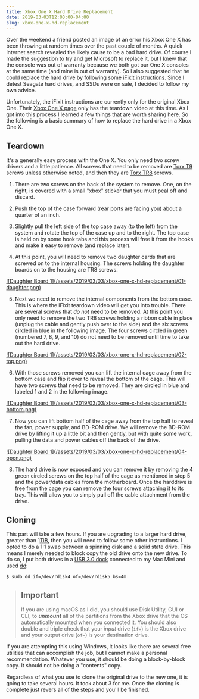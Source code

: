 ```yaml
---
title: Xbox One X Hard Drive Replacement
date: 2019-03-03T12:00:00-04:00
slug: xbox-one-x-hd-replacement
---
```


Over the weekend a friend posted an image of an error his Xbox One X has been
throwing at random times over the past couple of months. A quick Internet search
revealed the likely cause to be a bad hard drive. Of course I made the
suggestion to try and get Microsoft to replace it, but I knew that the console
was out of warranty because we both got our One X consoles at the same time
(and mine is out of warranty). So I also suggested that he could replace
the hard drive by following some [iFixit instructions][ifixit1]. Since I detest
Seagate hard drives, and SSDs were on sale, I decided to follow my own advice.

Unfortunately, the iFixit instructions are currently only for the original Xbox
One. Their [Xbox One X page][ifixit2] only has the teardown video at this time.
As I got into this process I learned a few things that are worth sharing here.
So the following is a basic summary of how to replace the hard drive in a
Xbox One X.

[ifixit1]: https://www.ifixit.com/Guide/Xbox+One+Hard+Drive+Replacement/36771
[ifixit2]: https://www.ifixit.com/Device/Xbox_One_X

## Teardown

It's a generally easy process with the One X. You only need two screw drivers
and a little patience. All screws that need to be removed are [Torx T9][t9]
screws unless otherwise noted, and then they are [Torx TR8][tr8] screws.

1. There are two screws on the back of the system to remove. One, on the right,
is covered with a small "xbox" sticker that you must peal off and discard.

2. Push the top of the case forward (rear ports are facing you) about a quarter
of an inch.

3. Slightly pull the left side of the top case away (to the left) from the
system and rotate the top of the case up and to the right. The top case is
held on by some hook tabs and this process will free it from the hooks and make
it easy to remove (and replace later).

4. At this point, you will need to remove two daughter cards that are screwed
on to the internal housing. The screws holding the daughter boards on to the
housing are TR8 screws.
<a href="/assets/2019/03/03/xbox-one-x-hd-replacement/01-daughter.png">
![Daughter Board 1](/assets/2019/03/03/xbox-one-x-hd-replacement/01-daughter.png)
</a>

5. Next we need to remove the internal components from the bottom case. This
is where the iFixit teardown video will get you into trouble. There are several
screws that _do not_ need to be removed. At this point you only need to remove
the two TR8 screws holding a ribbon cable in place (unplug the cable and
gently push over to the side) and the six screws circled in blue in the following
image. The four screws circled in green (numbered 7, 8, 9, and 10) do not need
to be removed until time to take out the hard drive.
<a href="/assets/2019/03/03/xbox-one-x-hd-replacement/02-top.png">
![Daughter Board 1](/assets/2019/03/03/xbox-one-x-hd-replacement/02-top.png)
</a>

6. With those screws removed you can lift the internal cage away from the
bottom case and flip it over to reveal the bottom of the cage. This will
have two screws that need to be removed. They are circled in blue and labeled
1 and 2 in the following image.
<a href="/assets/2019/03/03/xbox-one-x-hd-replacement/03-bottom.png">
![Daughter Board 1](/assets/2019/03/03/xbox-one-x-hd-replacement/03-bottom.png)
</a>

7. Now you can lift bottom half of the cage away from the top half to reveal
the fan, power supply, and BD-ROM drive. We will remove the BD-ROM drive by
lifting it up a little bit and then gently, but with quite some work, pulling
the data and power cables off the back of the drive.
<a href="/assets/2019/03/03/xbox-one-x-hd-replacement/04-open.png">
![Daughter Board 1](/assets/2019/03/03/xbox-one-x-hd-replacement/04-open.png)
</a>

8. The hard drive is now exposed and you can remove it by removing the 4
green circled screws on the top half of the cage as mentioned in step 5
and the power/data cables from the motherboard. Once the harddrive is free from
the cage you can remove the four screws attaching it to its tray. This will
allow you to simply pull off the cable attachment from the drive.

[t9]: https://www.ifixit.com/Store/Tools/T9-Torx-Screwdriver/IF145-087-2
[tr8]: https://www.ifixit.com/Store/Tools/TR8-Torx-Security-Screwdriver/IF145-027-4

## Cloning

This part will take a few hours. If you are upgrading to a larger hard drive,
greater than 1<acronym title="tebibyte">TiB</acronym>, then you will need to
follow some other instructions. I opted to do a 1:1 swap between a spinning
disk and a solid state drive. This means I merely needed to block copy the
old drive onto the new drive. To do so, I put both drives in a
[USB 3.0 dock][dock] connected to my Mac Mini and used [dd][dd]:

```sh
$ sudo dd if=/dev/rdisk4 of=/dev/rdisk5 bs=4m
```

> ## Important
> If you are using macOS as I did, you should use Disk Utility, GUI or CLI,
> to ***unmount*** all of the partitions from the Xbox drive that the OS
> automatically mounted when you connected it. You should also double and
> triple check that your _input_ drive (`if=`) is the Xbox drive and your
> output drive (`of=`) is your destination drive.

If you are attempting this using Windows, it looks like there are several free
utilities that can accomplish the job, but I cannot make a personal
recommendation. Whatever you use, it should be doing a block-by-block copy.
It should not be doing a "contents" copy.

Regardless of what you use to clone the original drive to the new one, it is
going to take several hours. It took about 3 for me. Once the cloning is complete
just revers all of the steps and you'll be finished.

[dock]: https://www.bestbuy.com/site/insignia-2-bay-hdd-docking-station/6153102.p?skuId=6153102
[dd]: https://en.wikipedia.org/wiki/Dd_(Unix)
